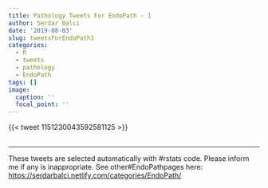 ```yaml
---
title: Pathology Tweets For EndoPath - 1
author: Serdar Balci
date: '2019-08-03'
slug: tweetsForEndoPath1
categories:
  - R
  - tweets
  - pathology
  - EndoPath
tags: []
image:
  caption: ''
  focal_point: ''
---
```



{{< tweet 1151230043592581125 >}}
<br>
<br>
<hr>


These tweets are selected automatically with #rstats code. Please inform me if any is inappropriate.
See other#EndoPathpages here: https://serdarbalci.netlify.com/categories/EndoPath/

